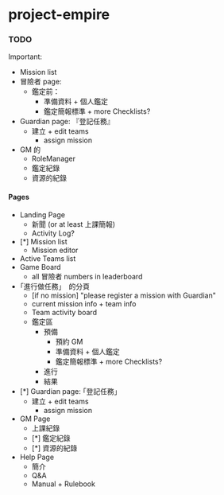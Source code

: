 # project-empire


### TODO

Important:

* Mission list
* 冒險者 page:
  * 鑑定前：
    * 準備資料 + 個人鑑定
    * 鑑定簡報標準 + more Checklists?
* Guardian page: 『登記任務』
  * 建立 + edit teams
    * assign mission
* GM 的
  * RoleManager
  * 鑑定紀錄
  * 資源的紀錄

#### Pages

* Landing Page
  * 新聞 (or at least 上課簡報)
  * Activity Log?
* [*] Mission list
  * Mission editor
* Active Teams list
* Game Board
  * all 冒險者 numbers in leaderboard
* ｢進行做任務｣　的分頁
  * [if no mission] "please register a mission with Guardian"
  * current mission info + team info
  * Team activity board
  * 鑑定區
    * 預備
      * 預約 GM
      * 準備資料 + 個人鑑定
      * 鑑定簡報標準 + more Checklists?
    * 進行
    * 結果
* [*] Guardian page: ｢登記任務｣
  * 建立 + edit teams
    * assign mission
* GM Page
  * 上課紀錄
  * [*] 鑑定紀錄
  * [*] 資源的紀錄
* Help Page
  * 簡介
  * Q&A
  * Manual + Rulebook